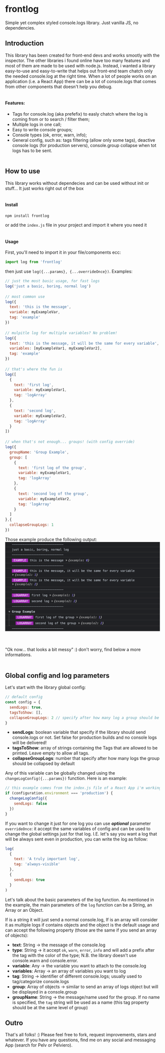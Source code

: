 # **frontlog**
Simple yet complex styled console.logs library. Just vanilla JS, no dependencies.

## Introduction
This library has been created for front-end devs and works smootly with the inspector.
The other libraries i found online have too many features and most of them are made to be used with node.js. Instead, i wanted a library easy-to-use and easy-to-write that helps out front-end team chatch only the needed console.log at the right time.
When a lot of people works on an application (i.e. a React App) there can be a lot of console.logs that comes from other components that doesn't help you debug.
<br><br>
#### **Features**:
- Tags for console.log (aka prefefix) to easly chatch where the log is coming from or to search / filter them;
- Multiple logs in one call;
- Easy to write console groups;
- Console types (ok, error, warn, info);
- General config, such as: tags filtering (allow only some tags), deactive console logs (for production servers), console.group collapse when tot logs has to be sent.
<br><br>
## How to use
This library works without dependecies and can be used without init or stuff... It just works right out of the box
<br><br>
#### **Install**
```shell
npm install frontlog
```
or add the `index.js` file in your project and import it where you need it
<br><br>
#### **Usage**
First, you'll need to import it in your file/components ecc:
```javascript
import log from 'frontlog'
```
then just use `log({...params}, {...overrideOnce})`.
Examples:
```javascript
// just the most basic usage, for fast logs
log('just a basic, boring, normal log')

// most common use
log({
  text: 'this is the message',
  variable: myExampleVar,
  tag: 'example'
})

// mulpitle log for multiple variables? No problem!
log({
  text: 'this is the message, it will be the same for every variable',
  variables: [myExampleVar1, myExampleVar2],
  tag: 'example'
})

// that's where the fun is
log([
  {
    text: 'first log',
    variable: myExampleVar1,
    tag: 'logArray'
  },
  {
    text: 'second log',
    variable: myExampleVar2,
    tag: 'logArray'
  }
])

// when that's not enough... groups! (with config override)
log({
  groupName: 'Group Example',
  group: [
    {
      text: 'first log of the group',
      variable: myExampleVar1,
      tag: 'logArray'
    },
    {
      text: 'second log of the group',
      variable: myExampleVar2,
      tag: 'logArray'
    }
  ]
},{
  collapseGroupLogs: 1
})
```
Those example produce the following output:
![Examples output!](/images/examples.png)

<br><br>
"Ok now... that looks a bit messy" :) don't worry, find below a more informations.
<br><br>
## Global config and log parameters
Let's start with the library global config:
```javascript
// default config
const config = {
  sendLogs: true,
  tagsToShow: [],
  collapseGroupLogs: 2 // specify after how many log a group should be collapsed
}
```
- **sendLogs**: boolean variable that specify if the library should send console.logs or not. Set false for production builds and no console logs will be delivered!
- **tagsToShow**: array of strings containing the Tags that are allowed to be printed. Leave empty to allow all tags.
- **collapseGroupLogs**: number that specify after how many logs the group should be collapsed by default

Any of this variable can be globally changed using the `changeLogConfig({...params})` function.
Here is an example:
```javascript
// this example comes from the index.js file of a React App i'm working on
if (configuration.environment === 'production') {
  changeLogConfig({
    sendLogs: false
  })
}
```
If you want to change it just for one log you can use ***optional*** parameter `overrideOnce`: it accept the same variables of config and can be used to change the global settings just for that log.
I.E. let's say you want a log that will be always sent even in production, you can write the log as follow:
```javascript
log(
  {
    text: 'A truly important log',
    tag: 'always-visible'
  },
  {
    sendLogs: true
  }
)
```

Let's talk about the basic parameters of the log function. As mentioned in the example, the main parameters of the `log` function can be a String, an Array or an Object.

If is a string it will just send a normal console.log, If is an array will consider it as multiple logs if contains objects and the object is the default usage and can accept the following property (those are the same if you send an array of objects):
- **text**: String -> the message of the console.log
- **type**: String -> it accept `ok`, `warn`, `error`, `info` and will add a prefix after the tag with the color of the type; N.B. the library doesn't use console.warn and console.error.
- **variable**: Any -> the variable you want to attach to the console.log
- **variables**: Array -> an array of variables you want to log
- **tag**: String -> identifier of different console.logs; usually used to tag/categorize console.logs
- **group**: Array of objects -> similar to send an array of logs object but will be displayed in a console.group
- **groupName**: String -> the message/name used for the group. If no name is specified, the `tag` string will be used as a name (this tag property should be at the same level of group)

## Outro
That's all folks! :)
Please feel free to fork, request improvements, stars and whatever.
If you have any questions, find me on any social and messaging App (search for Pelv or Pelviero).